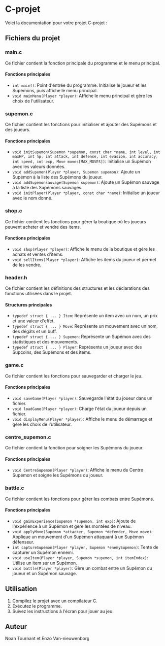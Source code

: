 # C-projet

Voici la documentation pour votre projet C-projet :

## Fichiers du projet

### main.c
Ce fichier contient la fonction principale du programme et le menu principal.

#### Fonctions principales
- `int main()`: Point d'entrée du programme. Initialise le joueur et les Supémons, puis affiche le menu principal.
- `void mainMenu(Player *player)`: Affiche le menu principal et gère les choix de l'utilisateur.

### supemon.c
Ce fichier contient les fonctions pour initialiser et ajouter des Supémons et des joueurs.

#### Fonctions principales
- `void initSupemon(Supemon *supemon, const char *name, int level, int maxHP, int hp, int attack, int defense, int evasion, int accuracy, int speed, int exp, Move moves[MAX_MOVES])`: Initialise un Supémon avec les valeurs données.
- `void addSupemon(Player *player, Supemon supemon)`: Ajoute un Supémon à la liste des Supémons du joueur.
- `void addSupemonsauvage(Supemon supemon)`: Ajoute un Supémon sauvage à la liste des Supémons sauvages.
- `void initPlayer(Player *player, const char *name)`: Initialise un joueur avec le nom donné.

### shop.c
Ce fichier contient les fonctions pour gérer la boutique où les joueurs peuvent acheter et vendre des items.

#### Fonctions principales
- `void shop(Player *player)`: Affiche le menu de la boutique et gère les achats et ventes d'items.
- `void sellItems(Player *player)`: Affiche les items du joueur et permet de les vendre.

### header.h
Ce fichier contient les définitions des structures et les déclarations des fonctions utilisées dans le projet.

#### Structures principales
- `typedef struct { ... } Item`: Représente un item avec un nom, un prix et une valeur d'effet.
- `typedef struct { ... } Move`: Représente un mouvement avec un nom, des dégâts et un buff.
- `typedef struct { ... } Supemon`: Représente un Supémon avec des statistiques et des mouvements.
- `typedef struct { ... } Player`: Représente un joueur avec des Supcoins, des Supémons et des items.

### game.c
Ce fichier contient les fonctions pour sauvegarder et charger le jeu.

#### Fonctions principales
- `void saveGame(Player *player)`: Sauvegarde l'état du joueur dans un fichier.
- `void loadGame(Player *player)`: Charge l'état du joueur depuis un fichier.
- `void displayMenu(Player *player)`: Affiche le menu de démarrage et gère les choix de l'utilisateur.

### centre_supemon.c
Ce fichier contient la fonction pour soigner les Supémons du joueur.

#### Fonctions principales
- `void CentreSupemon(Player *player)`: Affiche le menu du Centre Supémon et soigne les Supémons du joueur.

### battle.c
Ce fichier contient les fonctions pour gérer les combats entre Supémons.

#### Fonctions principales
- `void gainExperience(Supemon *supemon, int exp)`: Ajoute de l'expérience à un Supémon et gère les montées de niveau.
- `void applyMove(Supemon *attacker, Supemon *defender, Move move)`: Applique un mouvement d'un Supémon attaquant à un Supémon défenseur.
- `int captureSupemon(Player *player, Supemon *enemySupemon)`: Tente de capturer un Supémon ennemi.
- `void useItem(Player *player, Supemon *supemon, int itemIndex)`: Utilise un item sur un Supémon.
- `void battle(Player *player)`: Gère un combat entre un Supémon du joueur et un Supémon sauvage.

## Utilisation
1. Compilez le projet avec un compilateur C.
2. Exécutez le programme.
3. Suivez les instructions à l'écran pour jouer au jeu.

## Auteur
Noah Tournant et Enzo Van-nieuwenborg
